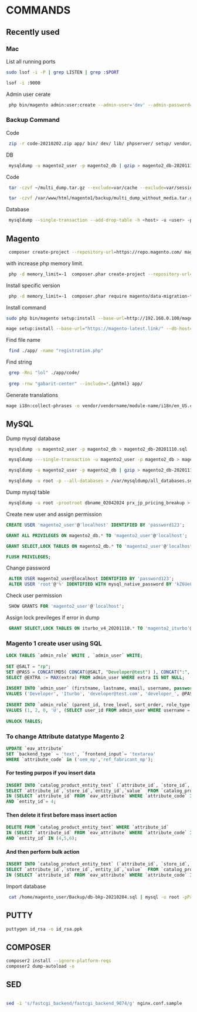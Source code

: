 # COMMANDS

## Recently used

### Mac

List all running ports

```bash
sudo lsof -i -P | grep LISTEN | grep :$PORT

lsof -i :9000
```

Admin user cerate

```bash
 php bin/magento admin:user:create --admin-user='dev' --admin-password='password123' --admin-email='dev@gmail.com' --admin-firstname='Admin' --admin-lastname='dev'
```


### Backup Command 

Code

```bash
 zip -r code-20210202.zip app/ bin/ dev/ lib/ phpserver/ setup/ vendor/ .htaccess composer.json composer.lock index.php .user.ini pub/ -x pub/media/**\* pub/static/frontend/**\* pub/static/adminhtml/**\*
```

DB

```bash
 mysqldump -u magento2_user -p magento2_db | gzip > magento2_db-20201110.sql.gz
```

Code 

```bash
 tar -czvf ~/multi_dump.tar.gz --exclude=var/cache --exclude=var/session --exclude=var/log --exclude=var/tmp --exclude=var/export --exclude=var/report --exclude=var/backups --exclude='media/*import*' --exclude=media/tmp --exclude=media/downloadable --exclude=media/catalog . && echo OK

 tar -czvf /var/www/html/magento1/backup/multi_dump_without_media.tar.gz --exclude=var/cache --exclude=var/session --exclude=var/log --exclude=var/tmp --exclude=var/export --exclude=var/report --exclude=var/backups --exclude='media/*import*' --exclude=media/tmp --exclude=media/downloadable --exclude=media/catalog --exclude=media/amasty/amoptmobile --exclude=media/amasty/webp --exclude=static/frontend --exclude=static/adminhtml  --exclude=backup --exclude=media/amasty/amoptimizer_dump --exclude=media/amasty/amopttablet . && echo OK
```

Database

```bash 
 mysqldump --single-transaction --add-drop-table -h <host> -u <user> -p <db_name> | gzip > dump.sql.gz
```


## Magento

```bash
 composer create-project --repository-url=https://repo.magento.com/ magento/project-community-edition .
```

with increase php memory limit.

```bash
 php -d memory_limit=-1  composer.phar create-project --repository-url=https://repo.magento.com/ magento/project-community-edition --ignore-platform-reqs  -vvv
```
Install specific version

```bash 
 php -d memory_limit=-1  composer.phar require magento/data-migration-tool:2.2.0 --ignore-platform-reqs  -vvv
```

Install command

```bash
sudo php bin/magento setup:install --base-url=http://192.168.0.100/magento/ --db-host=localhost --db-name=magento --db-user=magento --db-password=magento --admin-firstname=Magento --admin-lastname=User --admin-email=user@example.com --admin-user=admin --admin-password=admin@123 --language=en_US --currency=USD --timezone=America/Chicago --use-rewrites=1

mage setup:install --base-url="https://magento-latest.link/" --db-host="127.0.0.1" --db-name="magento_latest" --db-user="root" --db-password="rootroot" --admin-firstname="Bhavesh" --admin-lastname="Prajapati" --admin-email="bhavesh@gmail.com" --admin-user="admin" --admin-password="admin123" --language="en_US" --currency="USD" --timezone="America/Chicago" --use-rewrites="1" --backend-frontname="admin"
```

Find file name

```bash
 find ./app/ -name "registration.php" 
 ```
 
Find string 

```bash 
 grep -Rni "lol" ./app/code/ 
 
 grep -rnw "gabarit-center" --include=*.{phtml} app/ 
```

Generate translations

```bash
mage i18n:collect-phrases -o vendor/vendorname/module-name/i18n/en_US.csv vendor/vendorname/module-name
```


## MySQL

Dump mysql database

```bash 
 mysqldump -u magento2_user -p magento2_db > magento2_db-20201110.sql 

 mysqldump ---single-transaction -u magento2_user -p magento2_db > magento2_db-20201110.sql 

 mysqldump -u magento2_user -p magento2_db | gzip > magento2_db-20201110.sql.gz

 mysqldump -u root -p --all-databases > /var/mysqldump/all_databases.sql
```

Dump mysql table

```bash 
 mysqldump -u root -prootroot dbname_02042024 prx_jp_pricing_breakup > dump_file.sql
```

Create new user and assign permission

```sql
CREATE USER 'magento2_user'@'localhost' IDENTIFIED BY 'password123';

GRANT ALL PRIVILEGES ON magento2_db.* TO 'magento2_user'@'localhost';

GRANT SELECT,LOCK TABLES ON magento2_db.* TO 'magento2_user'@'localhost';

FLUSH PRIVILEGES;
```

Change password

```sql
 ALTER USER magento2_user@localhost IDENTIFIED BY 'password123';
 ALTER USER 'root'@'%' IDENTIFIED WITH mysql_native_password BY 'kZ6Ue8CmT2zK7yanYNEAPV';
```

Check user permission

```sql
 SHOW GRANTS FOR 'magento2_user'@'localhost'; 
```

Assign lock previleges if error in dump

```sql
 GRANT SELECT,LOCK TABLES ON iturbo_v4_20201110.* TO 'magento2_iturbo'@'localhost';
```

### Magento 1 create user using SQL

```sql
LOCK TABLES `admin_role` WRITE , `admin_user` WRITE;
 
SET @SALT = "rp";
SET @PASS = CONCAT(MD5( CONCAT(@SALT, "Developer@test") ), CONCAT(":", @SALT));
SELECT @EXTRA := MAX(extra) FROM admin_user WHERE extra IS NOT NULL;
 
INSERT INTO `admin_user` (firstname, lastname, email, username, password, created, lognum, reload_acl_flag, is_active, extra, rp_token_created_at) 
VALUES ('Developer', 'Iturbo', 'developer@test.com', 'developer_', @PASS,NOW(), 0, 0, 1, @EXTRA,NOW());
 
INSERT INTO `admin_role` (parent_id, tree_level, sort_order, role_type, user_id, role_name) 
VALUES (1, 2, 0, 'U', (SELECT user_id FROM admin_user WHERE username = 'developer_'), 'Developer');
 
UNLOCK TABLES;
```

### To change Attribute datatype Magento 2

```sql
UPDATE `eav_attribute` 
SET `backend_type` = 'text', `frontend_input`= 'textarea' 
WHERE `attribute_code` in ('oem_mp','ref_fabricant_mp');
```

#### For testing purpos if you insert data 

```sql
INSERT INTO `catalog_product_entity_text` (`attribute_id`, `store_id`, `entity_id`, `value`)
SELECT `attribute_id`,`store_id`,`entity_id`,`value`  FROM `catalog_product_entity_varchar` WHERE `attribute_id` 
IN (SELECT `attribute_id` FROM `eav_attribute` WHERE `attribute_code` IN ('ref_fabricant_mp','oem_mp'))
AND `entity_id`= 4; 
```

#### Then delete it first before mass insert action

```sql
DELETE FROM `catalog_product_entity_text` WHERE `attribute_id` 
IN (SELECT `attribute_id` FROM `eav_attribute` WHERE `attribute_code` IN ('ref_fabricant_mp','oem_mp'))
AND `entity_id` IN (4,5,6); 
```

#### And then perform bulk action

```sql
INSERT INTO `catalog_product_entity_text` (`attribute_id`, `store_id`, `entity_id`, `value`)
SELECT `attribute_id`,`store_id`,`entity_id`,`value`  FROM `catalog_product_entity_varchar` WHERE `attribute_id` 
IN (SELECT `attribute_id` FROM `eav_attribute` WHERE `attribute_code` IN ('ref_fabricant_mp','oem_mp'));
```

Import database

```bash
 cat /home/magento_user/Backup/db-bkp-20210204.sql | mysql -u root -pPass123 db1_new
```

## PUTTY

```bash
puttygen id_rsa -o id_rsa.ppk
```

## COMPOSER

```bash
composer2 install --ignore-platform-reqs
composer2 dump-autoload -o
```

## SED

```bash

sed -i 's/fastcgi_backend/fastcgi_backend_9074/g' nginx.conf.sample

```
